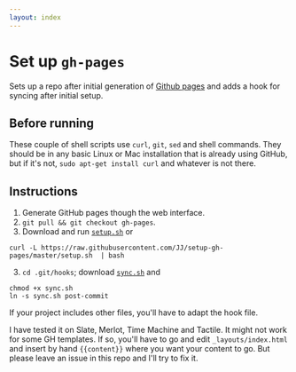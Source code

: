 ```yaml
---
layout: index
---
```


Set up `gh-pages`
==============

Sets up a repo after initial generation of [Github pages](http://pages.github.com) and adds a hook for syncing after initial setup.

## Before running

These couple of shell scripts use `curl`, `git`, `sed` and shell commands. They should be in any basic Linux or Mac installation that is already using GitHub, but if it's not, `sudo apt-get install curl` and whatever is not there.

## Instructions

1. Generate GitHub pages though the web interface.
2. `git pull && git checkout gh-pages`.
3. Download and run [`setup.sh`](setup.sh) or

```
curl -L https://raw.githubusercontent.com/JJ/setup-gh-pages/master/setup.sh  | bash
```

3. `cd .git/hooks`; download [`sync.sh`](sync.sh) and

```
chmod +x sync.sh
ln -s sync.sh post-commit
```

If your project includes other files, you'll have to adapt the hook file.

I have tested it on Slate, Merlot, Time Machine and Tactile. It might not work for some GH templates. If so, you'll have to go and edit `_layouts/index.html` and insert by hand `{{content}}` where you want your content to go. But please leave an issue in this repo and I'll try to fix it.
